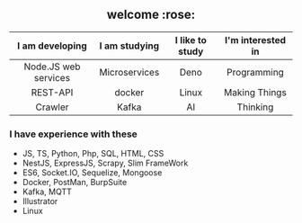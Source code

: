 <h2 align="center">welcome :rose:</h2>

<table align="center" style="text-align: center">
  <thead>
  <tr>
  <th>I am developing</th>
  <th>I am studying</th>
  <th>I like to study</th>
  <th>I'm interested in</th>
  </tr>
 </thead>
  
  <tbody>
  <tr>
  <td align="center">Node.JS web services</td>
  <td align="center">Microservices</td>
  <td align="center">Deno</td>
  <td align="center">Programming</td>
  </tr>

  <tr>
  <td align="center">REST-API</td>
  <td align="center">docker</td>
  <td align="center">Linux</td>
  <td align="center">Making Things</td>
  </tr>

  <tr>
  <td align="center">Crawler</td>
  <td align="center">Kafka</td>
  <td align="center">AI</td>
  <td align="center">Thinking</td>
  </tr>
  </tbody>
</table>

### I have experience with these
- JS, TS, Python, Php, SQL, HTML, CSS
- NestJS, ExpressJS, Scrapy, Slim FrameWork
- ES6, Socket.IO, Sequelize, Mongoose
- Docker, PostMan, BurpSuite
- Kafka, MQTT
- Illustrator
- Linux
